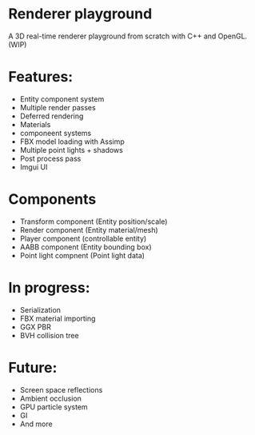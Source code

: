 # Renderer playground
A 3D real-time renderer playground from scratch with C++ and OpenGL. (WIP)

# Features:

- Entity component system
- Multiple render passes
- Deferred rendering
- Materials
- componeent systems
- FBX model loading with Assimp
- Multiple point lights + shadows
- Post process pass
- Imgui UI

# Components

- Transform component (Entity position/scale)
- Render component (Entity material/mesh)
- Player component (controllable entity)
- AABB component (Entity bounding box)
- Point light compnent (Point light data)

# In progress:

- Serialization
- FBX material importing
- GGX PBR
- BVH collision tree

# Future:

- Screen space reflections
- Ambient occlusion
- GPU particle system
- GI
- And more

